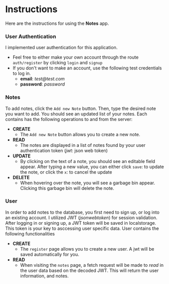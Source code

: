 # Instructions

Here are the instructions for using the **Notes** app.

### User Authentication

I implemented user authentication for this application.

- Feel free to either make your own account through the route `auth/register` by clicking `login` and `signup`
- If you don't want to make an account, use the following test credentials to log in.
  - **email**: _test@test.com_
  - **password**: _password_

### Notes

To add notes, click the `Add new Note` button. Then, type the desired note you want to add. You should see an updated list of your notes.
Each contains has the following operations to and from the server:

- **CREATE**
  - The `Add new Note` button allows you to create a new note.
- **READ**
  - The notes are displayed in a list of notes found by your user authentication token (_jwt_: json web token)
- **UPDATE**
  - By clicking on the text of a note, you should see an editable field appear. After typing a new value, you can either click `save`: to update the note, or click the `x`: to cancel the update
- **DELETE**
  - When hovering over the note, you will see a garbage bin appear. Clicking this garbage bin will delete the note.

### User

In order to add notes to the database, you first need to sign up, or log into an existing account. I utilized JWT (_jsonwebtoken_) for session validation. After logging in or signing up, a JWT token will be saved in localstorage. This token is your key to asccessing user specific data.
User contains the following functionalities

- **CREATE**
  - The `register` page allows you to create a new user. A jwt will be saved automatically for you.
- **READ**
  - When visiting the `notes` page, a fetch request will be made to _read_ in the user data based on the decoded JWT. This will return the user information, and notes.
